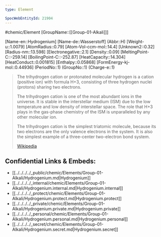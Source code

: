 ```yaml
---
type: Element

SpocWebEntityId: 21904
---
```

#chemic/Element 
[GroupName::[[Group-01-Alkali]]]

[Name-en::Hydrogenium]
[Name-de::Wasserstoff]
(Abbr::H)
[Weight-u::1.0079]
[AtomRadius::0.79]
[Atom-Vol-ccm-mol::14.4]
[Unknown2::0.32]
[Radius-nm::13.598]
[Electronegative::2.1]
[Density::0.09]
[MeltingPoint-C::-259.14]
[BoilingPoint-C::-252.87]
[HeatCapacity::14.304]
[HeatConduct::0.001815]
[Enthalpy::0.05868]
[FormEnergy-kj-mol::0.44936]
(PeriodNo::1)
(GroupNo::1)
(Charge-e::1)

> The trihydrogen cation or protonated molecular hydrogen is a cation (positive ion) with formula H+3, consisting of three hydrogen nuclei (protons) sharing two electrons.
>
> The trihydrogen cation is one of the most abundant ions in the universe. It is stable in the interstellar medium (ISM) due to the low temperature and low density of interstellar space. The role that H+3 plays in the gas-phase chemistry of the ISM is unparalleled by any other molecular ion.
>
> The trihydrogen cation is the simplest triatomic molecule, because its two electrons are the only valence electrons in the system. It is also the simplest example of a three-center two-electron bond system.
>
> [Wikipedia](https://en.wikipedia.org/wiki/Trihydrogen%20cation)

## Confidential Links & Embeds: 
- [[../../../../_public/chemic/Elements/Group-01-Alkali/Hydrogenium.md|Hydrogenium]] 
- [[../../../../_internal/chemic/Elements/Group-01-Alkali/Hydrogenium.internal.md|Hydrogenium.internal]] 
- [[../../../../_protect/chemic/Elements/Group-01-Alkali/Hydrogenium.protect.md|Hydrogenium.protect]] 
- [[../../../../_private/chemic/Elements/Group-01-Alkali/Hydrogenium.private.md|Hydrogenium.private]] 
- [[../../../../_personal/chemic/Elements/Group-01-Alkali/Hydrogenium.personal.md|Hydrogenium.personal]] 
- [[../../../../_secret/chemic/Elements/Group-01-Alkali/Hydrogenium.secret.md|Hydrogenium.secret]] 
